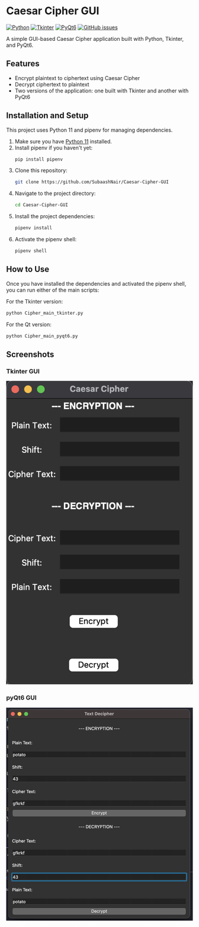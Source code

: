 # Caesar Cipher GUI

[![Python](https://img.shields.io/badge/python-v3.11+-blue.svg)](https://www.python.org)
[![Tkinter](https://img.shields.io/badge/library-Tkinter-orange)](https://docs.python.org/3/library/tkinter.html)
[![PyQt6](https://img.shields.io/badge/library-PyQt6-green)](https://www.riverbankcomputing.com/static/Docs/PyQt6/)
[![GitHub issues](https://img.shields.io/github/issues/SubaashNair/Caesar-Cipher-GUI)](https://GitHub.com/SubaashNair/Caesar-Cipher-GUI/issues/)

A simple GUI-based Caesar Cipher application built with Python, Tkinter, and PyQt6.

## Features

* Encrypt plaintext to ciphertext using Caesar Cipher
* Decrypt ciphertext to plaintext
* Two versions of the application: one built with Tkinter and another with PyQt6

## Installation and Setup

This project uses Python 11 and pipenv for managing dependencies.

1. Make sure you have [Python 11](https://www.python.org/downloads/) installed.
2. Install pipenv if you haven't yet:
    ```bash
    pip install pipenv
    ```
3. Clone this repository:
    ```bash
    git clone https://github.com/SubaashNair/Caesar-Cipher-GUI
    ```
4. Navigate to the project directory:
    ```bash
    cd Caesar-Cipher-GUI
    ```
5. Install the project dependencies:
    ```bash
    pipenv install
    ```
6. Activate the pipenv shell:
    ```bash
    pipenv shell
    ```

## How to Use

Once you have installed the dependencies and activated the pipenv shell, you can run either of the main scripts:

For the Tkinter version:
```bash
python Cipher_main_tkinter.py 
```

For the Qt version:
```bash
python Cipher_main_pyqt6.py 
```

## Screenshots
### Tkinter GUI
![Screenshot of tkinter app](https://github.com/SubaashNair/Caesar-Cipher-GUI/blob/main/Cipher_main_image.png)

### pyQt6 GUI
![Screenshot of Qt app](https://github.com/SubaashNair/Caesar-Cipher-GUI/blob/main/cipherQt_image.png)

